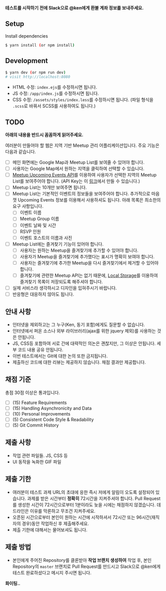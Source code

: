 **테스트를 시작하기 전에 Slack으로 @ken에게 환불 계좌 정보를 보내주세요.**

## Setup

Install dependencies

```sh
$ yarn install (or npm install)
```

## Development

```sh
$ yarn dev (or npm run dev)
# visit http://localhost:8080
```

- HTML 수정: `index.ejs`를 수정하시면 됩니다.
- JS 수정: `/app/index.js`를 수정하시면 됩니다.
- CSS 수정: `/assets/styles/index.less`를 수정하시면 됩니다. (파일 형식을 `.scss`로 바꿔서 SCSS를 사용하여도 됩니다.)

## TODO

**아래의 내용을 반드시 꼼꼼하게 읽어주세요.**

여러분이 만들어야 할 웹은 지역 기반 Meetup 관리 어플리케이션입니다. 주요 기능은 다음과 같습니다.

- [ ] 메인 화면에는 Google Map과 Meetup List를 보여줄 수 있어야 합니다.
- [ ] 사용자는 Google Map에서 원하는 지역을 클릭하여 선택할 수 있습니다.
- [ ] [Meetup Upcoming Events API](https://www.meetup.com/meetup_api/docs/find/upcoming_events/)를 이용하여 사용자가 선택한 지역의 Meetup List를 보여주어야 합니다. (API Key는 이 [링크](https://secure.meetup.com/meetup_api/key/)에서 만들 수 있습니다.)
- [ ] Meetup List는 10개만 보여주면 됩니다.
- [ ] Meetup List는 기본적인 이벤트의 정보들을 보여주어야 합니다. 추가적으로 마음껏 Upcoming Events 정보를 이용해서 사용하셔도 됩니다. 아래 목록은 최소한의 요구 사항입니다.
  - [ ] 이벤트 이름
  - [ ] Meetup Group 이름
  - [ ] 이벤트 날짜 및 시간
  - [ ] RSVP 인원
  - [ ] 이벤트 호스트의 이름과 사진
- [ ] Meetup List에는 즐겨찾기 기능이 있어야 합니다.
  - [ ] 사용자는 원하는 Meetup을 즐겨찾기에 추가할 수 있어야 합니다.
  - [ ] 사용자가 Meetup을 즐겨찾기에 추가했다는 표시가 명확히 보여야 합니다.
  - [ ] 사용자는 즐겨찾기에 추가한 Meetup을 다시 즐겨찾기에서 제거할 수 있어야 합니다.
  - [ ] 즐겨찾기에 관련한 Meetup API는 없기 때문에, [Local Storage](https://developer.mozilla.org/en-US/docs/Web/API/Window/localStorage)를 이용하여 즐겨찾기 목록이 저장되도록 해주셔야 합니다.
- [ ] 실제 서비스라 생각하시고 디자인을 입혀주시기 바랍니다.
- [ ] 반응형은 대응하지 않아도 됩니다.

## 안내 사항

- 인터넷을 제외하고는 그 누구(Ken, 동기 포함)에게도 질문할 수 없습니다.
- 인터넷에서 퍼온 소스나 외부 라이브러리(ajax를 위한 jquery 제외)를 사용하는 것은 안됩니다.
- JS, CSS등 포함하여 서로 간에 대략적인 의논은 괜찮지만, 그 이상은 안됩니다. 세부 코드 내용 공유 안됩니다.
- 이번 테스트에서는 Git에 대한 논의 또한 금지됩니다.
- 제출하신 코드에 대한 리뷰는 제공하지 않습니다. 채점 결과만 제공합니다.

## 채점 기준

총점 30점 이상은 통과입니다.

- [ ] (15) Feature Requirements
- [ ] (15) Handling Asynchronicity and Data
- [ ] (10) Personal Improvements
- [ ] (5) Consistent Code Style & Readability
- [ ] (5) Git Commit History

## 제출 사항

- 작업 관련 파일들. JS, CSS 등
- UI 동작을 녹화한 GIF 파일

## 제출 기한

- 여러분이 테스트 과제 URL의 초대에 응한 즉시 저에게 알림이 오도록 설정되어 있습니다. 과제를 받은 시간부터 **정확히** 72시간을 지켜주셔야 합니다. Pull Request를 생성한 시간이 72시간으로부터 1분이라도 늦을 시에는 채점하지 않겠습니다. 데드라인은 이유를 막론하고 무조건 지켜주세요.
- 오픈된 시간으로부터 본인이 원하는 시간에 시작하셔서 72시간 또는 96시간(재직자의 경우)동안 작업하신 후 제출해주세요.
- 제출 기한에 대해서는 물어보셔도 됩니다.

## 제출 방법

- 본인에게 주어진 Repository를 클론받아 **작업 브랜치 생성하여** 작업 후, 본인 Repository의 `master` 브랜치로 Pull Request를 만드시고 Slack으로 @ken에게 테스트 완료하셨다고 메시지 주시면 됩니다.

**화이팅..**
